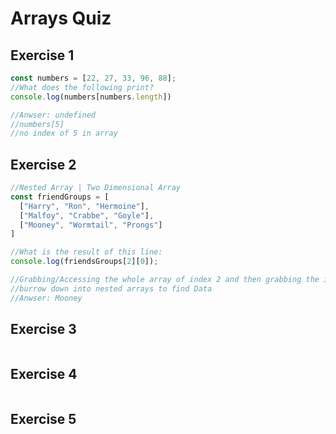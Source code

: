 # Arrays Quiz

## Exercise 1

```js
const numbers = [22, 27, 33, 96, 88];
//What does the following print?
console.log(numbers[numbers.length])

//Anwser: undefined
//numbers[5]
//no index of 5 in array
```

## Exercise 2

```js
//Nested Array | Two Dimensional Array
const friendGroups = [
  ["Harry", "Ron", "Hermoine"],
  ["Malfoy", "Crabbe", "Goyle"],
  ["Mooney", "Wormtail", "Prongs"]
]

//What is the result of this line:
console.log(friendsGroups[2][0]);

//Grabbing/Accessing the whole array of index 2 and then grabbing the item in that array at index 0
//burrow down into nested arrays to find Data
//Anwser: Mooney
```

## Exercise 3

```js

```

## Exercise 4

```js

```

## Exercise 5

```js

```